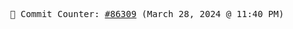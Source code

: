 <p align="center">
    <samp>
        📮 Commit Counter: <a href="https://github.com/Javascript-void0/Javascript-void0/commits/main">#86309</a> (March 28, 2024 @ 11:40 PM)
    </samp>
</p>